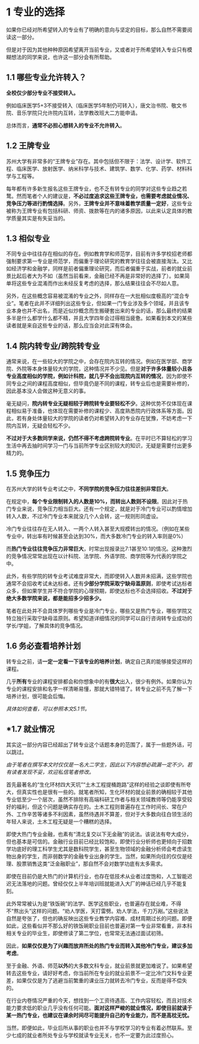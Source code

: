 # 1 专业的选择

如果你已经对所希望转入的专业有了明确的意向与坚定的目标，那么自然不需要阅读这一部分。

但是对于因为其他种种原因希望离开当前专业，又或者对于所希望转入专业只有模糊想法的同学来说，也许这一部分会有所帮助。

## 1.1 哪些专业允许转入？

**全校仅少部分专业不接受转入。**

例如临床医学5+3不接受转入（临床医学5年制仍可转入），唐文治书院、敬文书院、音乐学院只允许院内互转，法学教改班大二方能申请。

总体而言，**通常不必担心想转入的专业不允许转入**。

## 1.2 王牌专业

苏州大学有非常多的“王牌专业”存在。其中包括但不限于：法学、设计学、软件工程、临床医学、放射医学、纳米科学与技术、建筑学、数学、化学、药学、材料科学与工程等。

每年都有许多新生报名这些王牌专业，也不乏有转专业的同学对这些专业趋之若鹜。然而笔者个人的建议是，**不必过度追求这些王牌专业，也需要考虑就业情况、竞争压力等进行酌情选择**。另外，**王牌专业并不意味着教学质量一定好**，这些专业被称为王牌专业有包括科研、师资、拨款等在内的诸多原因，以此来认定具体的教学质量其实是有失妥当的。

## 1.3 相似专业

不同专业中往往存在相似的存在。例如教育学和师范学，目前有许多学校招老师都强制要求第一专业是师范学，而偏重于理论研究的教育学往往会被直接淘汰。又比如经济学和金融学，同样是前者偏重理论研究，而后者偏重于实战，前者的就业前景比起后者大为不如（虽然当前看来，金融已经不再是非常好的选择了）。如果简单将这些专业混淆而作出未经反复考虑的选择，那么结果往往会不尽如人意。

另外，在这些概念容易被混淆的专业之外，同样存在一大批相似度极高的“混合专业”。笔者在此并不详细列出这些专业，但如果一门专业涉及多个领域，并且该专业本身也并不出名，而是近似炒概念而生搬硬套出来的专业的话，那么最终的结果多半是什么都学什么都不精，并且大学四年会过得相当疲惫。如果看到本文的某些读者就是来自这些专业的话，那么应当会对此深有体会。

## 1.4 院内转专业/跨院转专业

通常来说，在一些较大的学院之中，会存在院内互转的情况。例如在医学部、商学院、外院等本身体量较大的学院，这种情况并不少见。但是**对于许多体量较小且各专业高度相似的学院，例如计科院，就几乎不会出现院内互转的情况**，因为即使不同专业之间的课程高度相似，但毕竟仍是不同的课程，转专业后也是需要补修的，因此基本没人会做这种无意义的事。

毫无疑问，**院内转专业无疑相较于跨院转专业要轻松不少**。这种优势不仅体现在课程相似易于准备，也体现在需要补修的课程少、高度熟悉院内行政体系等方面。因此，若有身处体量较大的学院的读者仍对希望转入的专业存在犹豫，不妨考虑一下院内互转，无疑会轻松不少。

**不过对于大多数同学来说，仍然不得不考虑跨院转专业**。在平时已不算轻松的学习生活中再去抽时间学习一门与当前所学专业区别较大的知识，无疑是需要付出更多精力的。

## 1.5 竞争压力

在苏州大学的转专业考试之中，**不同学院的竞争压力往往差别非常巨大**。

在规定中，**每个专业限制转入的人数是10%，而转出人数则不设限**。因此对于热门专业来说，竞争压力相当巨大。还有一个规定，就是对于冷门专业可以酌情增加转入人数，不过冷门专业本来就没几个人会转，这一规则形同虚设。

冷门专业往往存在无人转入、一两个人转入甚至大规模转出的情况。（例如在某些专业中，转出率有时候甚至会达到30%，而大多数冷门专业的转入率则是0%）

而**热门专业往往竞争压力非常巨大**，时常出现报录比7:1甚至10:1的情况。这种激烈的竞争情况常常出现在以计科院、法学院、外语学院、商学院等为代表的学院之中。

此外，有些学院的转专业考试难度非常大，而即使转入人数并未招满，这些学院也通常不会招收考试未达标者。还有**少部分学院采取宁缺毋滥原则**，即使考试达标者众多，但如果学生并不符合学院的心理预期，即使达标也不会选择招收。**不过对于绝大多数学院来说，都是能招多少招多少。**

笔者在此处并不会具体罗列哪些专业是冷门专业，哪些又是热门专业，哪些学院又特立独行采取宁缺毋滥原则。希望知道详细情况的同学可以自行咨询转专业成功的学长/学姐，了解具体的竞争情况。

## 1.6 务必查看培养计划

转专业之前，请**一定一定看一下该专业的培养计划**，确定自己真的能够接受这样的课程。

几乎**所有**专业的课程安排都会和你想象中的有**很大**出入，很少有例外。如果你认为专业的课程安排和名字一样清晰易懂，那就大错特错了。转专业之前不先了解一下培养计划，很可能会后悔。

*具体如何查看，可以参照本文5.1节。*

## *1.7 就业情况

其实这一部分内容已经超出了转专业这个话题本身的范围了，属于一些题外话，可以跳过。

*由于笔者在撰写本文时仅仅是一名大二学生，因此以下内容想必疏漏一定不少。若有读者发现不妥，欢迎私信笔者修改。*

首先最著名的“生化环材四大天坑”“土木工程提桶跑路”这样的经验之谈即使有所夸大，但真实性也是很有一些的。就笔者所知，生化环材的就业前景的确相较于其他专业低至少一个层次，虽然不排除有高端科研工作者与相关领域教师等仍能享受较好的福利，但这个问题是确实存在的。土木工程则普遍存在工作时间长、常在户外、工作辛苦等诸多不利因素，虽然待遇并不算差，但对于大多数向往白领生活的年轻人来说，土木工程无疑是一个糟糕的选择。

即使大热门专业金融，也素有“清北复交以下无金融”的说法。该说法有夸大成分，但也基本是可信的。金融行业目前已经比较饱和，即使行业分析师也更倾向于招数学功底好的理工科学生尤其是数科院学生，甚至生物领域的金融分析师会考虑读生物出身的学生，而非弱数学的金融专业出身的学生。当然，如果所向往的仅仅是经理、股票销售这类“泛金融职业”，那自然不会对数学功底有太多需求。

即使在目前仍是大热门的计算机行业，也存在低技术从业者过度饱和，人工智能迟迟无法落地的问题。曾经仅仅上半年培训班就能进入大厂的神话已经几乎不能复刻。

此外常常被认为是“铁饭碗”的法学、医学这些职业，也普遍存在就业难，不得不“熬出头”这样的问题。“劝人学医，天打雷劈。劝人学法，千刀万剐。”这些说法自然是夸张了，但也的确反映出这些专业教学内容难、成材周期过长的问题。即便如此，这些看似并不那么好的铁饭碗职业目前也普遍对第一专业非常看重，非本科相关专业的毕业生，即使修读了第二学位，也常常无法通过面试初筛。

因此，**如果仅仅是为了兴趣而放弃所处的热门专业而转入其他冷门专业，建议多加考虑**。

至于金融、外语、师范**以外**的大多数文科专业，就业前景就更加难说了。如果希望转去这些专业，请好好考虑，你当前所在专业的就业前景不一定比冷门文科专业更差，如果仅仅是为了逃避当前繁重的课业压力就转去冷门专业，反而是得不偿失的。

在行业内卷情况严重的今天，想找到一个工资待遇高、工作内容轻松，而且对技术能力要求低的职业几乎没有任何可能。**面对这样严峻的就业情况，即使目前就读于某一热门专业，也建议在课余时间尽可能提升自己的专业能力，而不是高枕无忧。**

当然，即便如此，毕业后所从事的职业也并不与学校学习的专业有着必然联系。至少七成的就业者所处专业与学校就读专业无关，也不一定要为此过度担心。